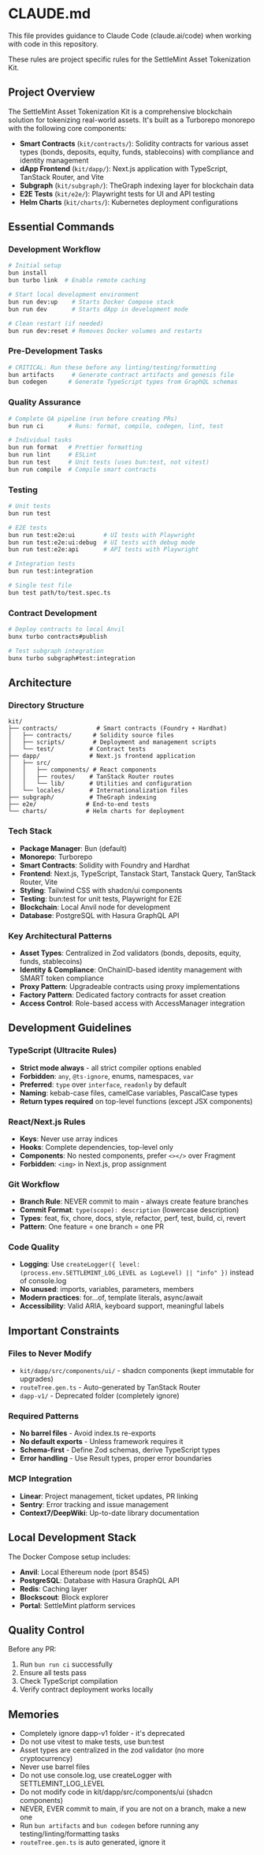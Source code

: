 # CLAUDE.md

<!-- 
COMPREHENSIVE PROJECT GUIDE FOR CLAUDE CODE
===========================================
This file serves as the central documentation hub for Claude Code when working
with the SettleMint Asset Tokenization Kit. It provides:

1. COMPLETE PROJECT OVERVIEW - Architecture, components, and tech stack
2. ESSENTIAL COMMANDS - All critical development workflows and commands
3. STRICT DEVELOPMENT GUIDELINES - TypeScript rules, Git workflow, code quality
4. ARCHITECTURAL PATTERNS - Key design patterns and constraints
5. QUALITY CONTROL CHECKLIST - Pre-PR requirements and testing standards

This documentation ensures consistent development practices across the entire
team and provides Claude Code with the context needed to make informed
decisions when working with this complex blockchain monorepo.

UPDATE HISTORY:
- Enhanced with comprehensive command documentation and architectural patterns
- Added detailed quality control and testing guidelines
- Expanded development constraints and MCP integration details
- Clarified deprecated components and critical workflow requirements
-->

This file provides guidance to Claude Code (claude.ai/code) when working with
code in this repository.

These rules are project specific rules for the SettleMint Asset Tokenization
Kit.

## Project Overview

The SettleMint Asset Tokenization Kit is a comprehensive blockchain solution for
tokenizing real-world assets. It's built as a Turborepo monorepo with the
following core components:

- **Smart Contracts** (`kit/contracts/`): Solidity contracts for various asset
  types (bonds, deposits, equity, funds, stablecoins) with compliance and
  identity management
- **dApp Frontend** (`kit/dapp/`): Next.js application with TypeScript, TanStack
  Router, and Vite
- **Subgraph** (`kit/subgraph/`): TheGraph indexing layer for blockchain data
- **E2E Tests** (`kit/e2e/`): Playwright tests for UI and API testing
- **Helm Charts** (`kit/charts/`): Kubernetes deployment configurations

## Essential Commands

<!-- 
CRITICAL COMMAND REFERENCE
==========================
This section contains ALL essential commands for development workflow.
These commands are ordered by importance and frequency of use:

1. PRE-DEVELOPMENT TASKS - Must run before any development work
2. DEVELOPMENT WORKFLOW - Day-to-day development commands
3. QUALITY ASSURANCE - Pre-PR testing and validation
4. SPECIALIZED TESTING - E2E, integration, and contract-specific tests

IMPORTANT: The order of these commands matters. Always run artifacts and
codegen before any linting, testing, or formatting to ensure generated
files are up-to-date.
-->

### Development Workflow

```bash
# Initial setup
bun install
bun turbo link  # Enable remote caching

# Start local development environment
bun run dev:up    # Starts Docker Compose stack
bun run dev       # Starts dApp in development mode

# Clean restart (if needed)
bun run dev:reset # Removes Docker volumes and restarts
```

### Pre-Development Tasks

```bash
# CRITICAL: Run these before any linting/testing/formatting
bun artifacts     # Generate contract artifacts and genesis file
bun codegen      # Generate TypeScript types from GraphQL schemas
```

### Quality Assurance

```bash
# Complete QA pipeline (run before creating PRs)
bun run ci       # Runs: format, compile, codegen, lint, test

# Individual tasks
bun run format   # Prettier formatting
bun run lint     # ESLint
bun run test     # Unit tests (uses bun:test, not vitest)
bun run compile  # Compile smart contracts
```

### Testing

```bash
# Unit tests
bun run test

# E2E tests
bun run test:e2e:ui        # UI tests with Playwright
bun run test:e2e:ui:debug  # UI tests with debug mode
bun run test:e2e:api       # API tests with Playwright

# Integration tests
bun run test:integration

# Single test file
bun test path/to/test.spec.ts
```

### Contract Development

```bash
# Deploy contracts to local Anvil
bunx turbo contracts#publish

# Test subgraph integration
bunx turbo subgraph#test:integration
```

## Architecture

<!-- 
COMPREHENSIVE ARCHITECTURAL DOCUMENTATION
========================================
This section provides complete architectural context for the Asset Tokenization Kit:

1. DIRECTORY STRUCTURE - Physical organization of the monorepo
2. TECH STACK - All technologies, frameworks, and tools used
3. KEY ARCHITECTURAL PATTERNS - Design patterns critical to understanding the codebase

This documentation is essential for Claude Code to:
- Understand the relationship between components
- Make informed decisions about where to place new code
- Follow established architectural patterns
- Avoid breaking existing integrations

The architecture reflects enterprise-grade blockchain development with
compliance, identity management, and institutional-grade asset tokenization.
-->

### Directory Structure

```
kit/
├── contracts/           # Smart contracts (Foundry + Hardhat)
│   ├── contracts/      # Solidity source files
│   ├── scripts/        # Deployment and management scripts
│   └── test/          # Contract tests
├── dapp/              # Next.js frontend application
│   ├── src/
│   │   ├── components/ # React components
│   │   ├── routes/    # TanStack Router routes
│   │   └── lib/       # Utilities and configuration
│   └── locales/       # Internationalization files
├── subgraph/          # TheGraph indexing
├── e2e/              # End-to-end tests
└── charts/           # Helm charts for deployment
```

### Tech Stack

- **Package Manager**: Bun (default)
- **Monorepo**: Turborepo
- **Smart Contracts**: Solidity with Foundry and Hardhat
- **Frontend**: Next.js, TypeScript, Tanstack Start, Tanstack Query, TanStack
  Router, Vite
- **Styling**: Tailwind CSS with shadcn/ui components
- **Testing**: bun:test for unit tests, Playwright for E2E
- **Blockchain**: Local Anvil node for development
- **Database**: PostgreSQL with Hasura GraphQL API

### Key Architectural Patterns

- **Asset Types**: Centralized in Zod validators (bonds, deposits, equity,
  funds, stablecoins)
- **Identity & Compliance**: OnChainID-based identity management with SMART
  token compliance
- **Proxy Pattern**: Upgradeable contracts using proxy implementations
- **Factory Pattern**: Dedicated factory contracts for asset creation
- **Access Control**: Role-based access with AccessManager integration

## Development Guidelines

<!-- 
STRICT DEVELOPMENT STANDARDS (ULTRACITE RULES)
==============================================
These guidelines ensure code quality, consistency, and maintainability across
the entire Asset Tokenization Kit. They are NON-NEGOTIABLE and must be followed:

1. TYPESCRIPT RULES - Ultracite standards for type safety and code quality
2. REACT/NEXT.JS RULES - Frontend-specific requirements and patterns
3. GIT WORKFLOW - Branch management and commit standards
4. CODE QUALITY - Logging, unused code, modern practices, accessibility

These rules prevent common pitfalls in blockchain development where type safety
and code quality are critical for security and compliance requirements.

ENFORCEMENT: These rules are enforced through ESLint, TypeScript compiler,
and pre-commit hooks. Violations will cause CI/CD pipeline failures.
-->

### TypeScript (Ultracite Rules)

- **Strict mode always** - all strict compiler options enabled
- **Forbidden**: `any`, `@ts-ignore`, enums, namespaces, `var`
- **Preferred**: `type` over `interface`, `readonly` by default
- **Naming**: kebab-case files, camelCase variables, PascalCase types
- **Return types required** on top-level functions (except JSX components)

### React/Next.js Rules

- **Keys**: Never use array indices
- **Hooks**: Complete dependencies, top-level only
- **Components**: No nested components, prefer `<></>` over Fragment
- **Forbidden**: `<img>` in Next.js, prop assignment

### Git Workflow

- **Branch Rule**: NEVER commit to main - always create feature branches
- **Commit Format**: `type(scope): description` (lowercase description)
- **Types**: feat, fix, chore, docs, style, refactor, perf, test, build, ci,
  revert
- **Pattern**: One feature = one branch = one PR

### Code Quality

- **Logging**: Use
  `createLogger({ level: (process.env.SETTLEMINT_LOG_LEVEL as LogLevel) || "info" })`
  instead of console.log
- **No unused**: imports, variables, parameters, members
- **Modern practices**: for...of, template literals, async/await
- **Accessibility**: Valid ARIA, keyboard support, meaningful labels

## Important Constraints

<!-- 
CRITICAL CONSTRAINTS AND PATTERNS
=================================
This section documents HARD CONSTRAINTS that must never be violated:

1. FILES TO NEVER MODIFY - Protected files that break when changed
2. REQUIRED PATTERNS - Architectural patterns that must be followed
3. MCP INTEGRATION - External service integration patterns

VIOLATION CONSEQUENCES:
- Modifying protected files can break builds, deployments, or upgrades
- Ignoring required patterns leads to maintenance nightmares
- Breaking MCP integration patterns disrupts development workflow

These constraints exist because of:
- Framework requirements (shadcn, TanStack Router)
- Automated code generation
- Integration with external systems
- Legacy compatibility requirements
-->

### Files to Never Modify

- `kit/dapp/src/components/ui/` - shadcn components (kept immutable for
  upgrades)
- `routeTree.gen.ts` - Auto-generated by TanStack Router
- `dapp-v1/` - Deprecated folder (completely ignore)

### Required Patterns

- **No barrel files** - Avoid index.ts re-exports
- **No default exports** - Unless framework requires it
- **Schema-first** - Define Zod schemas, derive TypeScript types
- **Error handling** - Use Result types, proper error boundaries

### MCP Integration

- **Linear**: Project management, ticket updates, PR linking
- **Sentry**: Error tracking and issue management
- **Context7/DeepWiki**: Up-to-date library documentation

## Local Development Stack

The Docker Compose setup includes:

- **Anvil**: Local Ethereum node (port 8545)
- **PostgreSQL**: Database with Hasura GraphQL API
- **Redis**: Caching layer
- **Blockscout**: Block explorer
- **Portal**: SettleMint platform services

## Quality Control

Before any PR:

1. Run `bun run ci` successfully
2. Ensure all tests pass
3. Check TypeScript compilation
4. Verify contract deployment works locally

## Memories

<!-- 
CRITICAL REMINDERS AND GOTCHAS
==============================
This section contains frequently forgotten rules and common pitfalls.
These "memories" have been accumulated through experience and represent
the most common mistakes developers make in this codebase.

PURPOSE: Prevent regression to old patterns and avoid repeated mistakes.
These are not just suggestions - they are hard-learned lessons that
save significant debugging time and prevent breaking changes.

MAINTENANCE: This section should be updated when new patterns emerge
or when existing patterns prove problematic.
-->

- Completely ignore dapp-v1 folder - it's deprecated
- Do not use vitest to make tests, use bun:test
- Asset types are centralized in the zod validator (no more cryptocurrency)
- Never use barrel files
- Do not use console.log, use createLogger with SETTLEMINT_LOG_LEVEL
- Do not modify code in kit/dapp/src/components/ui (shadcn components)
- NEVER, EVER commit to main, if you are not on a branch, make a new one
- Run `bun artifacts` and `bun codegen` before running any
  testing/linting/formatting tasks
- `routeTree.gen.ts` is auto generated, ignore it
